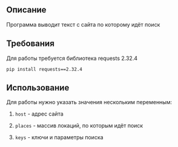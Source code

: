 ## Описание
Программа выводит текст с сайта по которому идёт поиск
## Требования
Для работы требуется библиотека requests 2.32.4
```
pip install requests==2.32.4
```
## Использование
Для работы нужно указать значения нескольким переменным:
1. `host` - адрес сайта
2. `places` - массив локаций, по которым идёт поиск

3. `keys` - ключи и параметры поиска
